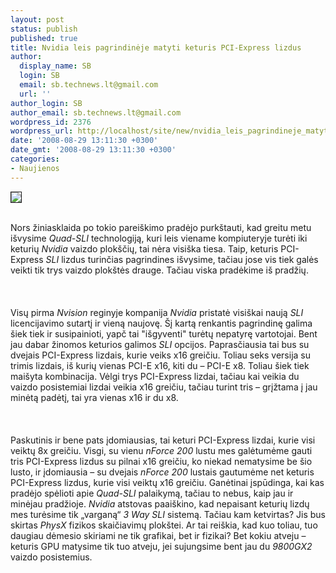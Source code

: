 ```yaml
---
layout: post
status: publish
published: true
title: Nvidia leis pagrindinėje matyti keturis PCI-Express lizdus
author:
  display_name: SB
  login: SB
  email: sb.technews.lt@gmail.com
  url: ''
author_login: SB
author_email: sb.technews.lt@gmail.com
wordpress_id: 2376
wordpress_url: http://localhost/site/new/nvidia_leis_pagrindineje_matyti_keturis_pci_express_lizdus/
date: '2008-08-29 13:11:30 +0300'
date_gmt: '2008-08-29 13:11:30 +0300'
categories:
- Naujienos
---
```

<div class="imgright"><img src="http://tbn0.google.com/images?q=tbn:p1LUaqG9hVJW1M:http://www.nvnews.net/images/logos/nvidia_sli_logo.gif" border="1"></div>
<p><br>Nors žiniasklaida po tokio pareiškimo pradėjo purkštauti, kad greitu metu išvysime <i>Quad-SLI</i> technologiją, kuri leis viename kompiuteryje turėti iki keturių <i>Nvidia</i> vaizdo plokščių, tai nėra visiška tiesa. Taip, keturis PCI-Express <i>SLI</i> lizdus turinčias pagrindines išvysime, tačiau jose vis tiek galės veikti tik trys vaizdo plokštės drauge. Tačiau viska pradėkime iš pradžių.<br />
<br><br />
<br>Visų pirma <i>Nvision</i> reginyje kompanija <i>Nvidia</i> pristatė visiškai naują <i>SLI</i> licencijavimo sutartį ir vieną naujovę. Šį kartą renkantis pagrindinę galima šiek tiek ir susipainioti, yapč tai &quot;išgyventi&quot; turėtų nepatyrę vartotojai. Bent jau dabar žinomos keturios galimos <i>SLI</i> opcijos. Paprasčiausia tai bus su dvejais PCI-Express lizdais, kurie veiks x16 greičiu. Toliau seks versija su trimis lizdais, iš kurių vienas PCI-E x16, kiti du – PCI-E x8. Toliau šiek tiek maišyta kombinacija. Vėlgi trys PCI-Express lizdai, tačiau kai veikia du vaizdo posistemiai lizdai veikia x16 greičiu, tačiau turint tris – grįžtama į jau minėtą padėtį, tai yra vienas x16 ir du x8.<br />
<br><br />
<br>Paskutinis ir bene pats įdomiausias, tai keturi PCI-Express lizdai, kurie visi veiktų 8x greičiu. Visgi, su vienu <i>nForce 200</i> lustu mes galėtumėme gauti tris PCI-Express lizdus su pilnai x16 greičiu, ko niekad nematysime be šio lusto, ir įdomiausia – su dvejais <i>nForce 200</i> lustais gautumėme net keturis PCI-Express lizdus, kurie visi veiktų x16 greičiu. Ganėtinai įspūdinga, kai kas pradėjo spėlioti apie <i>Quad-SLI</i> palaikymą, tačiau to nebus, kaip jau ir minėjau pradžioje. <i>Nvidia</i> atstovas paaiškino, kad nepaisant keturių lizdų mes turėsime tik „varganą“ <i>3 Way SLI</i> sistemą. Tačiau kam ketvirtas? Jis bus skirtas <i>PhysX</i> fizikos skaičiavimų plokštei. Ar tai reiškia, kad kuo toliau, tuo daugiau dėmesio skiriami ne tik grafikai, bet ir fizikai? Bet kokiu atveju – keturis GPU matysime tik tuo atveju, jei sujungsime bent jau du <i>9800GX2</i> vaizdo posistemius.<br />
<br><br />
<br><br />
<br></p>
